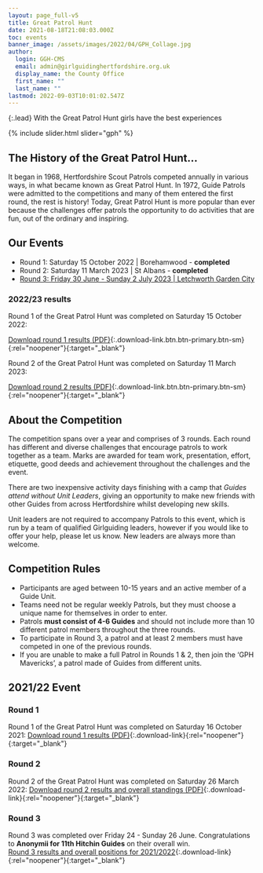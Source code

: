 ```yaml
---
layout: page_full-v5
title: Great Patrol Hunt
date: 2021-08-18T21:08:03.000Z
toc: events
banner_image: /assets/images/2022/04/GPH_Collage.jpg
author:
  login: GGH-CMS
  email: admin@girlguidinghertfordshire.org.uk
  display_name: the County Office
  first_name: ""
  last_name: ""
lastmod: 2022-09-03T10:01:02.547Z
---
```

{:.lead}
With the Great Patrol Hunt girls have the best experiences

{% include slider.html slider="gph" %}

## The History of the Great Patrol Hunt&#8230;

It began in 1968, Hertfordshire Scout Patrols competed annually in various ways, in what became known as Great Patrol Hunt. In 1972, Guide Patrols were admitted to the competitions and many of them entered the first round, the rest is history! Today, Great Patrol Hunt is more popular than ever because the challenges offer patrols the opportunity to do activities that are fun, out of the ordinary and inspiring.

## Our Events

- Round 1: Saturday 15 October 2022 \| Borehamwood - **completed**
- Round 2: Saturday 11 March 2023 \| St Albans - **completed**
- [Round 3: Friday 30 June - Sunday 2 July 2023 \| Letchworth Garden City](/event/gph-round-3/)

### 2022/23 results

Round 1 of the Great Patrol Hunt was completed on Saturday 15 October 2022:

[Download round 1 results (PDF)](/assets/docs/2022/gph-2022-23-round1-results.pdf){:.download-link.btn.btn-primary.btn-sm}{:rel="noopener"}{:target="_blank"}

Round 2 of the Great Patrol Hunt was completed on Saturday 11 March 2023:

[Download round 2 results (PDF)](/assets/docs/2023/great-patrol-hunt-round-2-results-22-23.pdf){:.download-link.btn.btn-primary.btn-sm}{:rel="noopener"}{:target="_blank"}

## About the Competition

The competition spans over a year and comprises of 3 rounds. Each round has different and diverse challenges that encourage patrols to work together as a team. Marks are awarded for team work, presentation, effort, etiquette, good deeds and achievement throughout the challenges and the event.

There are two inexpensive activity days finishing with a camp that _Guides attend without Unit Leaders_, giving an opportunity to make new friends with other Guides from across Hertfordshire whilst developing new skills.

Unit leaders are not required to accompany Patrols to this event, which is run by a team of qualified Girlguiding leaders, however if you would like to offer your help, please let us know.  New leaders are always more than welcome.

## Competition Rules

- Participants are aged between 10-15 years and an active member of a Guide Unit.
- Teams need not be regular weekly Patrols, but they must choose a unique name for themselves in order to enter.
- Patrols **must consist of 4-6 Guides** and should not include more than 10 different patrol members throughout the three rounds.
- To participate in Round 3, a patrol and at least 2 members must have competed in one of the previous rounds.
- If you are unable to make a full Patrol in Rounds 1 &amp; 2,  then  join the &#8216;GPH Mavericks&#8217;, a patrol made of Guides from different units.

## 2021/22 Event

### Round 1

Round 1 of the Great Patrol Hunt was completed on Saturday 16 October 2021: [Download round 1 results (PDF)](/assets/docs/2021-22-GPH-Round-1-Results.pdf){:.download-link}{:rel="noopener"}{:target="_blank"}

### Round 2

Round 2 of the Great Patrol Hunt was completed on Saturday 26 March 2022: [Download round 2 results and overall standings (PDF)](/assets/docs/2022/great-patrol-hunt-round2-results.pdf){:.download-link}{:rel="noopener"}{:target="_blank"}

### Round 3

Round 3 was completed over Friday 24 - Sunday 26 June.  Congratulations to **Anonymii for 11th Hitchin Guides** on their overall win.  
[Round 3 results and overall positions for 2021/2022](/assets/docs/2022/great-patrol-hunt-round3-results.pdf){:.download-link}{:rel="noopener"}{:target="_blank"}
